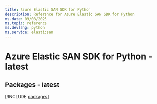 ```yaml
---
title: Azure Elastic SAN SDK for Python
description: Reference for Azure Elastic SAN SDK for Python
ms.date: 09/08/2025
ms.topic: reference
ms.devlang: python
ms.service: elasticsan
---
```

# Azure Elastic SAN SDK for Python - latest
## Packages - latest
[!INCLUDE [packages](elastic-san-index.md)]